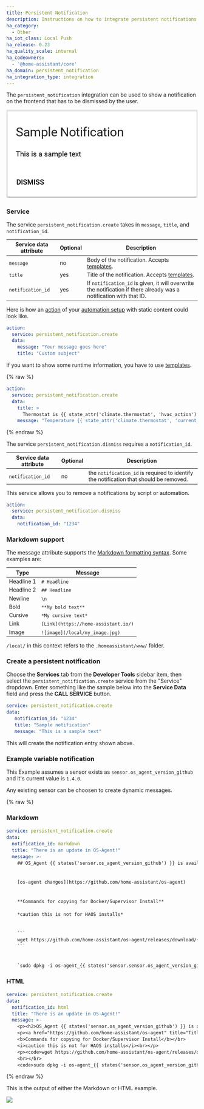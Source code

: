 ```yaml
---
title: Persistent Notification
description: Instructions on how to integrate persistent notifications into Home Assistant.
ha_category:
  - Other
ha_iot_class: Local Push
ha_release: 0.23
ha_quality_scale: internal
ha_codeowners:
  - '@home-assistant/core'
ha_domain: persistent_notification
ha_integration_type: integration
---
```


The `persistent_notification` integration can be used to show a notification on the frontend that has to be dismissed by the user.

<p class='img'>
  <img src='/images/screenshots/persistent-notification.png' />
</p>

### Service

The service `persistent_notification.create` takes in `message`, `title`, and `notification_id`.

| Service data attribute | Optional | Description |
| ---------------------- | -------- | ----------- |
| `message`              |       no | Body of the notification. Accepts [templates](/topics/templating/).
| `title`                |      yes | Title of the notification. Accepts [templates](/topics/templating/).
| `notification_id`      |      yes | If `notification_id` is given, it will overwrite the notification if there already was a notification with that ID.

Here is how an [action](/getting-started/automation-action/) of your [automation setup](/getting-started/automation/) with static content could look like.

```yaml
action:
  service: persistent_notification.create
  data:
    message: "Your message goes here"
    title: "Custom subject"
```

If you want to show some runtime information, you have to use [templates](/topics/templating/).

{% raw %}

```yaml
action:
  service: persistent_notification.create
  data:
    title: >
      Thermostat is {{ state_attr('climate.thermostat', 'hvac_action') }}
    message: "Temperature {{ state_attr('climate.thermostat', 'current_temperature') }}"
```

{% endraw %}

The service `persistent_notification.dismiss` requires a `notification_id`.

| Service data attribute | Optional | Description |
| ---------------------- | -------- | ----------- |
| `notification_id`      |      no  | the `notification_id` is required to identify the notification that should be removed.

This service allows you to remove a notifications by script or automation.

```yaml
action:
  service: persistent_notification.dismiss
  data:
    notification_id: "1234"
```

### Markdown support

The message attribute supports the [Markdown formatting syntax](https://daringfireball.net/projects/markdown/syntax). Some examples are:

| Type | Message |
| ---- | ------- |
| Headline 1 | `# Headline` |
| Headline 2 | `## Headline` |
| Newline | `\n` |
| Bold | `**My bold text**` |
| Cursive | `*My cursive text*` |
| Link | `[Link](https://home-assistant.io/)` |
| Image | `![image](/local/my_image.jpg)` |

<div class="note">

  `/local/` in this context refers to the `.homeassistant/www/` folder.

</div>

### Create a persistent notification

Choose the **Services** tab from the **Developer Tools** sidebar item, then select the `persistent_notification.create` service from the "Service" dropdown. Enter something like the sample below into the **Service Data** field and press the **CALL SERVICE** button.

```yaml
service: persistent_notification.create
data:
   notification_id: "1234"
   title: "Sample notification"
   message: "This is a sample text"

```
This will create the notification entry shown above.

### Example variable notification

This Example assumes a sensor exists as `sensor.os_agent_version_github` and it's current value is `1.4.0`.

Any existing sensor can be choosen to create dynamic messages. 

{% raw %}

### Markdown

```yaml
service: persistent_notification.create
data:
  notification_id: markdown
  title: "There is an update in OS-Agent!"
  message: >-
    ## OS_Agent {{ states('sensor.os_agent_version_github') }} is available

    
    [os-agent changes](https://github.com/home-assistant/os-agent)
    
    
    **Commands for copying for Docker/Supervisor Install**
    
    *caution this is not for HAOS installs*


    ```
    wget https://github.com/home-assistant/os-agent/releases/download/{{ states('sensor.os_agent_version_github') }}/os-agent_1.4.0_linux_x86_64.deb
    ```
    
    
    `sudo dpkg -i os-agent_{{ states('sensor.sensor.os_agent_version_github') }}_linux_x86_64.deb`

```

### HTML

```yaml
service: persistent_notification.create
data:
  notification_id: html
  title: "There is an update in OS-Agent!"
  message: >-
    <p><h2>OS_Agent {{ states('sensor.os_agent_version_github') }} is available</h2></p>
    <p><a href="https://github.com/home-assistant/os-agent" title="Title">os-agent changes</a></p>
    <b>Commands for copying for Docker/Supervisor Install</b></br>
    <i>caution this is not for HAOS installs</i><br></p>
    <p><code>wget https://github.com/home-assistant/os-agent/releases/download/{{ states('sensor.os_agent_version_github') }}/os-agent_1.4.0_linux_x86_64.deb</code>
    <br></br>
    <code>sudo dpkg -i os-agent_{{ states('sensor.os_agent_version_github') }}_linux_x86_64.deb</code></p>
```
{% endraw %}

This is the output of either the Markdown or HTML example.

<p class='img'>
  <img src='/images/screenshots/persistant_notification2_capture.png' />
</p>
